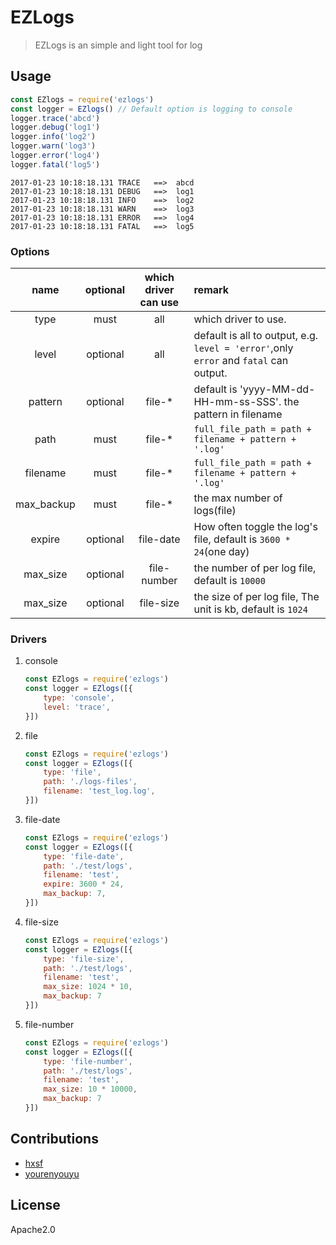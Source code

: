 # EZLogs

> EZLogs is an simple and light tool for log

## Usage

```javascript
const EZlogs = require('ezlogs')
const logger = EZlogs() // Default option is logging to console
logger.trace('abcd')
logger.debug('log1')
logger.info('log2')
logger.warn('log3')
logger.error('log4')
logger.fatal('log5')
```
```
2017-01-23 10:18:18.131 TRACE   ==>  abcd
2017-01-23 10:18:18.131 DEBUG   ==>  log1
2017-01-23 10:18:18.131 INFO    ==>  log2
2017-01-23 10:18:18.131 WARN    ==>  log3
2017-01-23 10:18:18.131 ERROR   ==>  log4
2017-01-23 10:18:18.131 FATAL   ==>  log5
```
### Options

| name | optional | which driver can use | remark |
| :---: | :---: | :---: | :------------------------- |
| type | must | all | which driver to use. |
| level | optional | all | default is all to output, e.g. `level = 'error'`,only `error` and `fatal` can output. |
| pattern | optional | file-* | default is 'yyyy-MM-dd-HH-mm-ss-SSS'. the pattern in filename |
| path | must | file-* | `full_file_path = path + filename + pattern + '.log'` |
| filename | must | file-* | `full_file_path = path + filename + pattern + '.log'` |
| max_backup | must | file-* | the max number of logs(file) |
| expire | optional | file-date | How often toggle the log's file, default is `3600 * 24`(one day)  |
| max_size | optional | file-number | the number of per log file, default is `10000` |
| max_size | optional | file-size | the size of per log file, The unit is kb, default is `1024` |

### Drivers

1. console

    ```javascript
    const EZlogs = require('ezlogs')
    const logger = EZlogs([{
        type: 'console',
        level: 'trace',
    }])
    ```

2. file

    ```javascript
    const EZlogs = require('ezlogs')
    const logger = EZlogs([{
        type: 'file',
        path: './logs-files',
        filename: 'test_log.log',
    }])
    ```

3. file-date

    ```javascript
    const EZlogs = require('ezlogs')
    const logger = EZlogs([{
        type: 'file-date',
        path: './test/logs',
        filename: 'test',
        expire: 3600 * 24,
        max_backup: 7,
    }])
    ```

4. file-size

    ```javascript
    const EZlogs = require('ezlogs')
    const logger = EZlogs([{
        type: 'file-size',
        path: './test/logs',
        filename: 'test',
        max_size: 1024 * 10,
        max_backup: 7
    }])
    ```

5. file-number

    ```javascript
    const EZlogs = require('ezlogs')
    const logger = EZlogs([{
        type: 'file-number',
        path: './test/logs',
        filename: 'test',
        max_size: 10 * 10000,
        max_backup: 7
    }])
    ```

## Contributions
- [hxsf](https://github.com/hxsf)
- [yourenyouyu](https://github.com/yourenyouyu)

## License
Apache2.0
